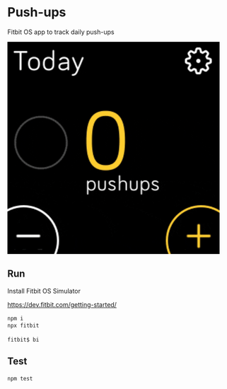 # Push-ups

Fitbit OS app to track daily push-ups

![Push-ups](https://github.com/mmallett/pushups/blob/master/screenshots/pushups_today.gif?raw=true)

## Run

Install Fitbit OS Simulator

https://dev.fitbit.com/getting-started/

```
npm i
npx fitbit

fitbit$ bi
```

## Test

```
npm test
```